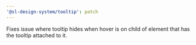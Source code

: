 ```yaml
---
'@sl-design-system/tooltip': patch
---
```


Fixes issue where tooltip hides when hover is on child of element that has the tooltip attached to it.
